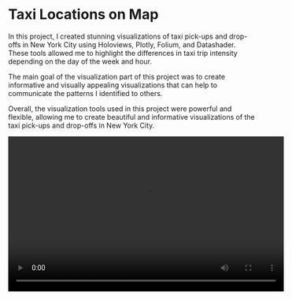 # Taxi Locations on Map

In this project, I created stunning visualizations of taxi pick-ups and drop-offs in New York City using Holoviews, Plotly, Folium, and Datashader. These tools allowed me to highlight the differences in taxi trip intensity depending on the day of the week and hour.

The main goal of the visualization part of this project was to create informative and visually appealing visualizations that can help to communicate the patterns I identified to others. 

Overall, the visualization tools used in this project were powerful and flexible, allowing me to create beautiful and informative visualizations of the taxi pick-ups and drop-offs in New York City.

<video width="560" height="315" controls>
  <source src="https://github.com/ZhuuukDS/Data-Visualizations/blob/cf601f55db11e49084e8f300b05825f3deb3f978/taxi_ny_map/data/dynamic.mp4" type="video/mp4">
  Your browser does not support the video tag.
</video>
